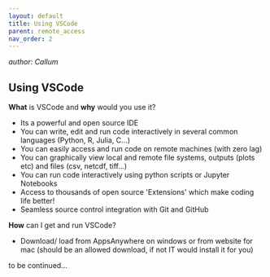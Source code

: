 ```yaml
---
layout: default
title: Using VSCode
parent: remote_access
nav_order: 2
---
```

_author: Callum_

## Using VSCode 

**What** is VSCode and **why** would you use it?
- Its a powerful and open source IDE
- You can write, edit and run code interactively in several common languages (Python, R, Julia, C...)
- You can easily access and run code on remote machines (with zero lag)
- You can graphically view local and remote file systems, outputs (plots etc) and files (csv, netcdf, tiff...)
- You can run code interactively using python scripts or Jupyter Notebooks
- Access to thousands of open source 'Extensions' which make coding life better!
- Seamless source control integration with Git and GitHub

**How** can I get and run VSCode?
- Download/ load from AppsAnywhere on windows or from website for mac (should be an allowed download, if not IT would install it for you)

to be continued...
